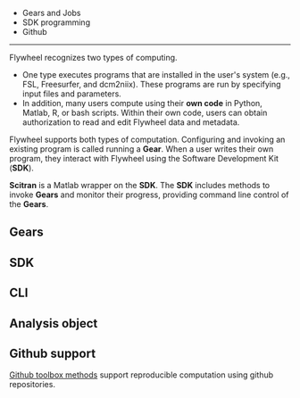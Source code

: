 * Gears and Jobs
* SDK programming
* Github

***
Flywheel recognizes two types of computing.  
* One type executes programs that are installed in the user's system (e.g., FSL, Freesurfer, and dcm2niix). These programs are run by specifying input files and parameters. 
* In addition, many users compute using their **own code** in Python, Matlab, R, or bash scripts. Within their own code, users can obtain authorization to read and edit Flywheel data and metadata.

Flywheel supports both types of computation.  Configuring and invoking an existing program is called running a **Gear**.  When a user writes their own program, they interact with Flywheel using the Software Development Kit (**SDK**).

**Scitran** is a Matlab wrapper on the **SDK**. The **SDK** includes methods to invoke **Gears** and monitor their progress, providing command line control of the **Gears**. 

## Gears

## SDK

## CLI

## Analysis object

## Github support

[Github toolbox methods](Toolboxes) support reproducible computation using github repositories.
